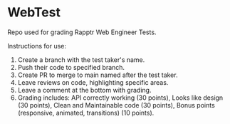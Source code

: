 # WebTest
Repo used for grading Rapptr Web Engineer Tests.

Instructions for use:

1. Create a branch with the test taker's name.
2. Push their code to specified branch.
3. Create PR to merge to main named after the test taker.
4. Leave reviews on code, highlighting specific areas.
5. Leave a comment at the bottom with grading.
6. Grading includes: API correctly working (30 points), Looks like design (30 points), Clean and Maintainable code (30 points), Bonus points (responsive, animated, transitions) (10 points).
